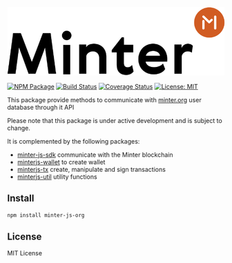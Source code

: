 ![Logo](minter-logo.svg)

[![NPM Package](https://img.shields.io/npm/v/minter-js-org.svg?style=flat-square)](https://www.npmjs.org/package/minter-js-org)
[![Build Status](https://img.shields.io/travis/MinterTeam/minter-js-org.svg?style=flat-square)](https://travis-ci.org/MinterTeam/minter-js-org)
[![Coverage Status](https://img.shields.io/coveralls/github/MinterTeam/minter-js-org/master.svg?style=flat-square)](https://coveralls.io/github/MinterTeam/minter-js-org?branch=master)
[![License: MIT](https://img.shields.io/badge/License-MIT-yellow.svg)](https://github.com/MinterTeam/minter-js-org/blob/master/LICENSE)

This package provide methods to communicate with [minter.org](https://minter.org) user database through it API

Please note that this package is under active development and is subject to change.

It is complemented by the following packages:
- [minter-js-sdk](https://github.com/MinterTeam/minter-js-sdk) communicate with the Minter blockchain
- [minterjs-wallet](https://github.com/MinterTeam/minterjs-wallet) to create wallet
- [minterjs-tx](https://github.com/MinterTeam/minterjs-tx) create, manipulate and sign transactions
- [minterjs-util](https://github.com/MinterTeam/minterjs-util) utility functions


## Install

```bash
npm install minter-js-org
```






## License

MIT License
